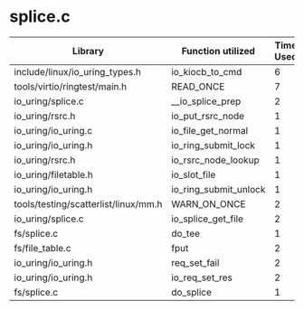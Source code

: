 # splice.c

| Library | Function utilized | Time Used |
| - | - | - |
| include/linux/io_uring_types.h | io_kiocb_to_cmd | 6 |
| tools/virtio/ringtest/main.h | READ_ONCE | 7 |
| io_uring/splice.c | __io_splice_prep | 2 |
| io_uring/rsrc.h | io_put_rsrc_node | 1 |
| io_uring/io_uring.c | io_file_get_normal | 1 |
| io_uring/io_uring.h | io_ring_submit_lock | 1 |
| io_uring/rsrc.h | io_rsrc_node_lookup | 1 |
| io_uring/filetable.h | io_slot_file | 1 |
| io_uring/io_uring.h | io_ring_submit_unlock | 1 |
| tools/testing/scatterlist/linux/mm.h | WARN_ON_ONCE | 2 |
| io_uring/splice.c | io_splice_get_file | 2 |
| fs/splice.c | do_tee | 1 |
| fs/file_table.c | fput | 2 |
| io_uring/io_uring.h | req_set_fail | 2 |
| io_uring/io_uring.h | io_req_set_res | 2 |
| fs/splice.c | do_splice | 1 |
